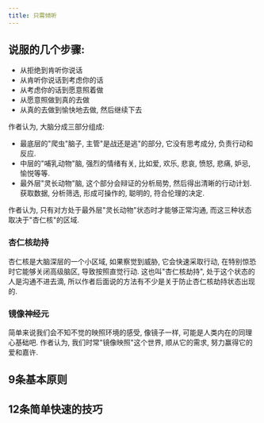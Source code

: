 ```yaml
---
title: 只需倾听
---
```

## 说服的几个步骤: 
- 从拒绝到肯听你说话 
- 从肯听你说话到考虑你的话 
- 从考虑你的话到愿意照着做 
- 从愿意照做到真的去做 
- 从真的去做到愉快地去做, 然后继续下去 

作者认为, 大脑分成三部分组成: 
- 最底层的"爬虫"脑子, 主管"是战还是逃"的部分, 它没有思考成分, 负责行动和反应. 
- 中层的"哺乳动物"脑, 强烈的情绪有关, 比如爱, 欢乐, 悲哀, 愤怒, 悲痛, 妒忌, 愉悦等等. 
- 最外层"灵长动物"脑, 这个部分会辩证的分析局势, 然后得出清晰的行动计划. 获取数据, 分析筛选, 形成可操作的, 聪明的, 符合伦理的决定. 

作者认为, 只有对方处于最外层"灵长动物"状态时才能够正常沟通, 而这三种状态取决于"杏仁核"的区域. 

### 杏仁核劫持

杏仁核是大脑深层的一个小区域, 如果察觉到威胁, 它会快速采取行动, 在特别惊恐时它能够关闭高级脑区, 导致按照直觉行动. 这也叫"杏仁核劫持", 处于这个状态的人是沟通不进去滴, 所以作者后面说的方法有不少是关于防止杏仁核劫持状态出现的. 

### 镜像神经元 

简单来说我们会不知不觉的映照环境的感受, 像镜子一样, 可能是人类内在的同理心基础吧. 
作者认为, 我们时常"镜像映照"这个世界, 顺从它的需求, 努力赢得它的爱和嘉许. 



## 9条基本原则

## 12条简单快速的技巧
